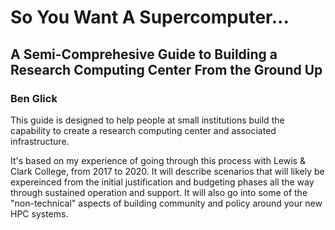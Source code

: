 # So You Want A Supercomputer...

## A Semi-Comprehesive Guide to Building a Research Computing Center From the Ground Up

### Ben Glick



This guide is designed to help people at small institutions build the capability to create a research computing center and associated infrastructure.

It's based on my experience of going through this process with Lewis & Clark College, from 2017 to 2020. It will describe scenarios that will likely be expereinced from the initial justification and budgeting phases all the way through sustained operation and support. It will also go into some of the "non-technical" aspects of building community and policy around your new HPC systems.
